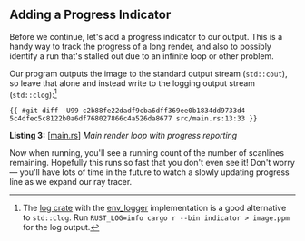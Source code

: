 ## Adding a Progress Indicator

Before we continue, let's add a progress indicator to our output. This is a handy way to track the progress of a long render, and also to possibly identify a run that's stalled out due to an infinite loop or other problem.

Our program outputs the image to the standard output stream (`std::cout`), so leave that alone and instead write to the logging output stream (`std::clog`):[^23a]

[^23a]: The [log crate](https://crates.io/crates/log) with the [env_logger](https://crates.io/crates/env_logger) implementation is a good alternative to `std::clog`. Run `RUST_LOG=info cargo r --bin indicator > image.ppm` for the log output.

```rust-diff,norun,noplayground
{{ #git diff -U99 c2b88fe22dadf9cba6dff369ee0b1834dd9733d4 5c4dfec5c8122b0a6df768027866c4a526da8677 src/main.rs:13:33 }}
```


**Listing 3:** [[main.rs](TODO)] *Main render loop with progress reporting*

Now when running, you'll see a running count of the number of scanlines remaining. Hopefully this runs so fast that you don't even see it! Don't worry — you'll have lots of time in the future to watch a slowly updating progress line as we expand our ray tracer.
